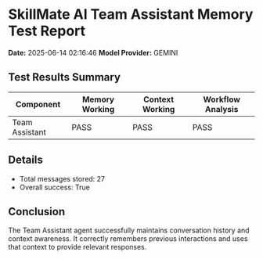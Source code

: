 # SkillMate AI Team Assistant Memory Test Report

**Date:** 2025-06-14 02:16:46
**Model Provider:** GEMINI

## Test Results Summary

| Component | Memory Working | Context Working | Workflow Analysis |
|-----------|---------------|----------------|------------------|
| Team Assistant | PASS | PASS | PASS |

## Details

- Total messages stored: 27
- Overall success: True

## Conclusion

The Team Assistant agent successfully maintains conversation history and context awareness. It correctly remembers previous interactions and uses that context to provide relevant responses.
